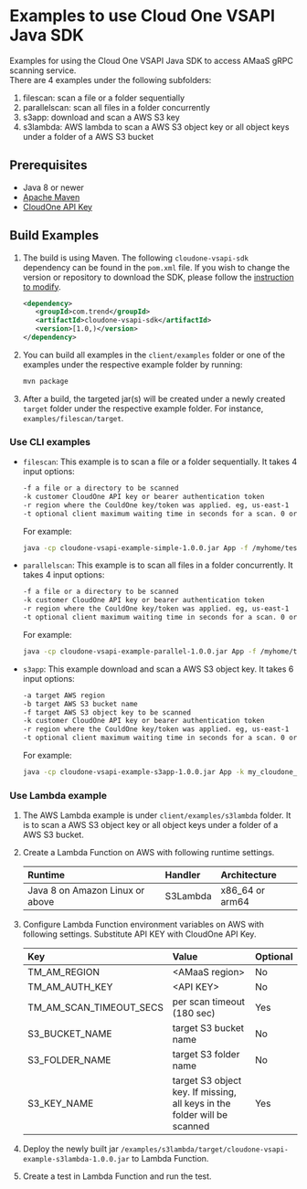 # Examples to use Cloud One VSAPI Java SDK

Examples for using the Cloud One VSAPI Java SDK to access AMaaS gRPC scanning service.  
There are 4 examples under the following subfolders:

1. filescan: scan a file or a folder sequentially
2. parallelscan: scan all files in a folder concurrently
3. s3app: download and scan a AWS S3 key
4. s3lambda: AWS lambda to scan a AWS S3 object key or all object keys under a folder of a AWS S3 bucket

## Prerequisites

- Java 8 or newer
- [Apache Maven](https://maven.apache.org/download.cgi)
- [CloudOne API Key](https://cloudone.trendmicro.com/docs/identity-and-account-management/c1-api-key/)

## Build Examples

1. The build is using Maven. The following `cloudone-vsapi-sdk` dependency can be found in the `pom.xml` file. If you wish to change the version or repository to download the SDK, please follow the [instruction to modify](./DOWNLOAD_README.md).

   ```xml
   <dependency>
      <groupId>com.trend</groupId>
      <artifactId>cloudone-vsapi-sdk</artifactId>
      <version>[1.0,)</version>
   </dependency>
   ```

2. You can build all examples in the `client/examples` folder or one of the examples under the respective example folder by running:

   ```sh
   mvn package
   ```

3. After a build, the targeted jar(s) will be created under a newly created `target` folder under the respective example folder. For instance, `examples/filescan/target`.

### Use CLI examples

- `filescan`: This example is to scan a file or a folder sequentially. It takes 4 input options:

   ```sh
   -f a file or a directory to be scanned
   -k customer CloudOne API key or bearer authentication token
   -r region where the CouldOne key/token was applied. eg, us-east-1
   -t optional client maximum waiting time in seconds for a scan. 0 or missing will default to 180 secsonds.
   ```

   For example:

   ```sh
   java -cp cloudone-vsapi-example-simple-1.0.0.jar App -f /myhome/test/sample.txt -k my_cloudone_api_key -r amaas_aws_region
   ```

- `parallelscan`: This example is to scan all files in a folder concurrently. It takes 4 input options:

   ```sh
   -f a file or a directory to be scanned
   -k customer CloudOne API key or bearer authentication token
   -r region where the CouldOne key/token was applied. eg, us-east-1
   -t optional client maximum waiting time in seconds for a scan. 0 or missing will default to 180 secsonds.
   ```

   For example:

   ```sh
   java -cp cloudone-vsapi-example-parallel-1.0.0.jar App -f /myhome/test/sample.txt -k my_cloudone_api_key -r amaas_aws_region
   ```

- `s3app`: This example download and scan a AWS S3 object key. It takes 6 input options:

   ```sh
   -a target AWS region
   -b target AWS S3 bucket name
   -f target AWS S3 object key to be scanned
   -k customer CloudOne API key or bearer authentication token
   -r region where the CouldOne key/token was applied. eg, us-east-1
   -t optional client maximum waiting time in seconds for a scan. 0 or missing will default to 180 secsonds.
   ```

   For example:

   ```sh
   java -cp cloudone-vsapi-example-s3app-1.0.0.jar App -k my_cloudone_api_key -r amaas_aws_region -a my_aws_region -b my_s3_bucket -f my_s3_key
   ```

### Use Lambda example

1. The AWS Lambda example is under `client/examples/s3lambda` folder. It is to scan a AWS S3 object key or all object keys under a folder of a AWS S3 bucket.

2. Create a Lambda Function on AWS with following runtime settings.

   | Runtime                         | Handler  | Architecture    |
   | :------------------------------ | :--------| :-------------- |
   | Java 8 on Amazon Linux or above | S3Lambda | x86_64 or arm64 |


3. Configure Lambda Function environment variables on AWS with following settings. Substitute API KEY with CloudOne API Key.

   | Key                     | Value                                                                    | Optional |
   | :---------------------- | :----------------------------------------------------------------------- | :------- |
   | TM_AM_REGION            | \<AMaaS region\>                                                         | No       |
   | TM_AM_AUTH_KEY          | \<API KEY\>                                                              | No       |
   | TM_AM_SCAN_TIMEOUT_SECS | per scan timeout (180 sec)                                               | Yes      |
   | S3_BUCKET_NAME          | target S3 bucket name                                                    | No       |
   | S3_FOLDER_NAME          | target S3 folder name                                                    | No       |
   | S3_KEY_NAME             | target S3 object key. If missing, all keys in the folder will be scanned | Yes      |

4. Deploy the newly built jar `/examples/s3lambda/target/cloudone-vsapi-example-s3lambda-1.0.0.jar` to Lambda Function.

5. Create a test in Lambda Function and run the test.
